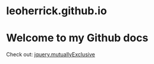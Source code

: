 leoherrick.github.io
====================

# Welcome to my Github docs

Check out:
[jquery.mutuallyExclusive](https://github.com/leoherrick/jquery.mutuallyExclusive)


